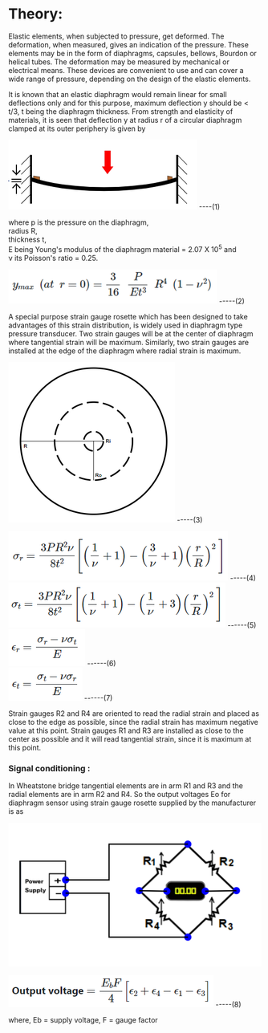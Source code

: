 # Theory:

Elastic elements, when subjected to pressure, get deformed. The deformation, when measured, gives an indication of the pressure. These elements may be in the form of diaphragms, capsules, bellows, Bourdon or helical tubes. The deformation may be measured by mechanical or electrical means. These devices are convenient to use and can cover a wide range of pressure, depending on the design of the elastic elements.

It is known that an elastic diaphragm would remain linear for small deflections only and for this purpose, maximum deflection y should be < t/3, t being the diaphragm thickness.
From strength and elasticity of materials, it is seen that deflection y at radius r of a circular diaphragm clamped at its outer periphery is given by

![1](images/img_1.PNG) ----(1)

where p is the pressure on the diaphragm,<br>
  radius R,<br>
  thickness t, <br>
  E being Young's modulus of the diaphragm material = 2.07 X 10<sup>5</sup> and <br>
  ν its Poisson's ratio = 0.25.<br>

![2](images/F_1.PNG) -----(2)<br>

A special purpose strain gauge rosette which has been designed to take advantages of this strain distribution, is widely used in diaphragm type pressure transducer. Two strain gauges will be at the center of diaphragm where tangential strain will be maximum. Similarly, two strain gauges are installed at the edge of the diaphragm where radial strain is maximum.

![3](images/img_2.PNG) -----(3)<br>

![4](images/F_4.PNG) -----(4)<br>
![5](images/F_5.PNG) ------(5)<br>
![6](images/F_2.PNG) ------(6)<br>
![7](images/F_3.PNG) ------(7)<br>

Strain gauges R2 and R4 are oriented to read the radial strain and placed as close to the edge as possible, since the radial strain has maximum negative value at this point.
Strain gauges R1 and R3 are installed as close to the center as possible and it will read tangential strain, since it is maximum at this point.

### Signal conditioning : 

In Wheatstone bridge tangential elements are in arm R1 and R3 and the radial elements are in arm R2 and R4. So the output voltages Eo for diaphragm sensor using strain gauge rosette supplied by the manufacturer is as 

![8](images/wheatStoneOP.png)

![9](images/F_6.PNG) -----(8)<br>

where, Eb = supply voltage,
 F = gauge factor